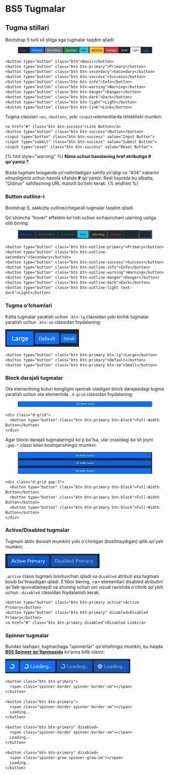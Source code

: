 # BS5 Tugmalar

## Tugma stillari

Bootstrap 5 turli xil stilga ega tugmalar taqdim qiladi:

<figure><img src="../../.gitbook/assets/image (608).png" alt=""><figcaption></figcaption></figure>

```
<button type="button" class="btn">Basic</button>
<button type="button" class="btn btn-primary">Primary</button>
<button type="button" class="btn btn-secondary">Secondary</button>
<button type="button" class="btn btn-success">Success</button>
<button type="button" class="btn btn-info">Info</button>
<button type="button" class="btn btn-warning">Warning</button>
<button type="button" class="btn btn-danger">Danger</button>
<button type="button" class="btn btn-dark">Dark</button>
<button type="button" class="btn btn-light">Light</button>
<button type="button" class="btn btn-link">Link</button>
```

Tugma classlari  `<a>`, `<button>`, yoki `<input>`elementlarda ishlatilishi mumkin:

```
<a href="#" class="btn btn-success">Link Button</a>
<button type="button" class="btn btn-success">Button</button>
<input type="button" class="btn btn-success" value="Input Button">
<input type="submit" class="btn btn-success" value="Submit Button">
<input type="reset" class="btn btn-success" value="Reset Button">
```

{% hint style="warning" %}
**Nima uchun havolaning href atributiga # qo'yamiz ?**\
\
Bizda tugmani bosganda yo'naltiriladigan sahifa yo'qligi va "404" xabarini olmasligimiz uchun havola sifatida **#** qo'yamiz. Real hayotda bu albatta, "Qidiruv" sahifasining URL manzili bo'lishi kerak.
{% endhint %}

### Button outline-i

Bootstrap 5, sakkizta outline/chegarali tugmalar taqdim qiladi.

Qo'shimcha "hover" effektini ko'rish uchun sichqonchani ularning ustiga olib boring:

<figure><img src="../../.gitbook/assets/image (625).png" alt=""><figcaption></figcaption></figure>

```
<button type="button" class="btn btn-outline-primary">Primary</button>
<button type="button" class="btn btn-outline-secondary">Secondary</button>
<button type="button" class="btn btn-outline-success">Success</button>
<button type="button" class="btn btn-outline-info">Info</button>
<button type="button" class="btn btn-outline-warning">Warning</button>
<button type="button" class="btn btn-outline-danger">Danger</button>
<button type="button" class="btn btn-outline-dark">Dark</button>
<button type="button" class="btn btn-outline-light text-dark">Light</button>
```

### Tugma o'lchamlari

Katta tugmalar yaratish uchun `.btn-lg` classidan yoki kichik tugmalar yaratish uchun `.btn-sm` classidan foydalaning:

![](<../../.gitbook/assets/image (568).png>)

```
<button type="button" class="btn btn-primary btn-lg">Large</button>
<button type="button" class="btn btn-primary">Default</button>
<button type="button" class="btn btn-primary btn-sm">Small</button>
```

### Block darajali tugmalar

Ota elementning butun kengligini qamrab oladigan block darajasidagi tugma yaratish uchun ota elementida `.d-grid` classidan foydalaning:

<figure><img src="../../.gitbook/assets/image (619).png" alt=""><figcaption></figcaption></figure>

```
<div class="d-grid">
  <button type="button" class="btn btn-primary btn-block">Full-Width Button</button>
</div>
```

Agar block-darajali tugmalaringiz ko'p bo'lsa, ular orasidagi bo'sh joyni `.gap-*` classi bilan boshqarishingiz mumkin:

<figure><img src="../../.gitbook/assets/image (580).png" alt=""><figcaption></figcaption></figure>

```
<div class="d-grid gap-3">
  <button type="button" class="btn btn-primary btn-block">Full-Width Button</button>
  <button type="button" class="btn btn-primary btn-block">Full-Width Button</button>
  <button type="button" class="btn btn-primary btn-block">Full-Width Button</button>
</div>
```

### Active/Disabled tugmalar

Tugmani aktiv (bosish mumkin) yoki o'chirilgan (bosilmaydigan) qilib qo'ysh mumkin:

![](<../../.gitbook/assets/image (833).png>)

`.active` classi tugmani bosiluvchan qiladi va `disabled` atributi esa tugmani bosib bo'lmaydigan qiladi. E'tibor bering, \<a> elementlari disabled atributini qo'llab-quvvatlamaydi va shuning uchun uni vizual ravishda o'chirib qo'yish uchun `.disabled` classidan foydalanish kerak.

```
<button type="button" class="btn btn-primary active">Active Primary</button>
<button type="button" class="btn btn-primary" disabled>Disabled Primary</button>
<a href="#" class="btn btn-primary disabled">Disabled Link</a>
```

### Spinner tugmalar

Bundan tashqari, tugmachaga "spinnerlar" qo'shishingiz mumkin, bu haqda [**BS5 Spinner qo'llanmasida**](bs5-spinnerlar.md) ko'proq bilib olasiz:

![](<../../.gitbook/assets/image (460).png>)

```
<button class="btn btn-primary">
  <span class="spinner-border spinner-border-sm"></span>
</button>

<button class="btn btn-primary">
  <span class="spinner-border spinner-border-sm"></span>
  Loading..
</button>

<button class="btn btn-primary" disabled>
  <span class="spinner-border spinner-border-sm"></span>
  Loading..
</button>

<button class="btn btn-primary" disabled>
  <span class="spinner-grow spinner-grow-sm"></span>
  Loading..
</button>
```
